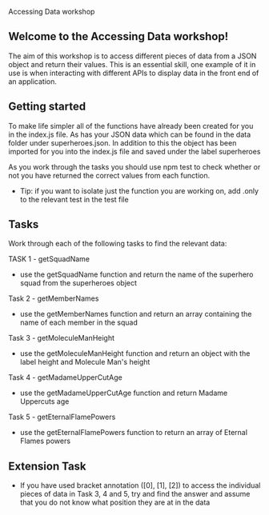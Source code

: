 Accessing Data workshop

## Welcome to the Accessing Data workshop!

The aim of this workshop is to access different pieces of data from a JSON object and return their values.
This is an essential skill, one example of it in use is when interacting with different APIs to display
data in the front end of an application.

## Getting started

To make life simpler all of the functions have already been created for you in the index.js file. As has your JSON data which
can be found in the data folder under superheroes.json. In addition to this the object has been imported for you into the
index.js file and saved under the label superheroes

As you work through the tasks you should use npm test to check whether or not you have returned the correct values
from each function.

- Tip: if you want to isolate just the function you are working on, add .only to the relevant test in the test file

## Tasks

Work through each of the following tasks to find the relevant data:

TASK 1 - getSquadName

- use the getSquadName function and return the name of the superhero squad from the superheroes object

Task 2 - getMemberNames

- use the getMemberNames function and return an array containing the name of each member in the squad

Task 3 - getMoleculeManHeight

- use the getMoleculeManHeight function and return an object with the label height and Molecule Man's height

Task 4 - getMadameUpperCutAge

- use the getMadameUpperCutAge function and return Madame Uppercuts age

Task 5 - getEternalFlamePowers

- use the getEternalFlamePowers function to return an array of Eternal Flames powers

## Extension Task

- If you have used bracket annotation ([0], [1], [2]) to access the individual pieces of data in Task 3, 4 and 5, try and find the answer
  and assume that you do not know what position they are at in the data
